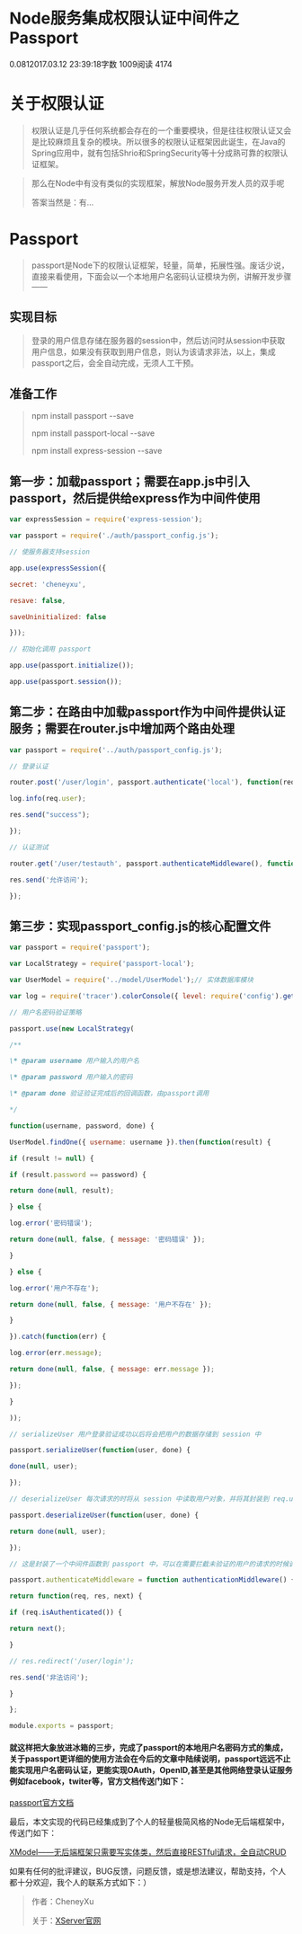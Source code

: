 # Node服务集成权限认证中间件之Passport

0.0812017.03.12 23:39:18字数 1009阅读 4174

# 关于权限认证

> 权限认证是几乎任何系统都会存在的一个重要模块，但是往往权限认证又会是比较麻烦且复杂的模块。所以很多的权限认证框架因此诞生，在Java的Spring应用中，就有包括Shrio和SpringSecurity等十分成熟可靠的权限认证框架。

> 那么在Node中有没有类似的实现框架，解放Node服务开发人员的双手呢
>
> 答案当然是：有...

# Passport

> passport是Node下的权限认证框架，轻量，简单，拓展性强。废话少说，直接来看使用，下面会以一个本地用户名密码认证模块为例，讲解开发步骤——

## 实现目标

> 登录的用户信息存储在服务器的session中，然后访问时从session中获取用户信息，如果没有获取到用户信息，则认为该请求非法，以上，集成passport之后，会全自动完成，无须人工干预。

## 准备工作

> npm install passport --save
>
> npm install passport-local --save
>
> npm install express-session --save



## 第一步：加载passport；需要在app.js中引入passport，然后提供给express作为中间件使用

```js
var expressSession = require('express-session');

var passport = require('./auth/passport_config.js');

// 使服务器支持session

app.use(expressSession({

secret: 'cheneyxu',

resave: false,

saveUninitialized: false

}));

// 初始化调用 passport

app.use(passport.initialize());

app.use(passport.session());
```



## 第二步：在路由中加载passport作为中间件提供认证服务；需要在router.js中增加两个路由处理

```js
var passport = require('../auth/passport_config.js');

// 登录认证

router.post('/user/login', passport.authenticate('local'), function(req, res) {

log.info(req.user);

res.send("success");

});

// 认证测试

router.get('/user/testauth', passport.authenticateMiddleware(), function(req, res) {

res.send('允许访问');

});
```



## 第三步：实现passport_config.js的核心配置文件

```js
var passport = require('passport');

var LocalStrategy = require('passport-local');

var UserModel = require('../model/UserModel');// 实体数据库模块

var log = require('tracer').colorConsole({ level: require('config').get('log').level });// 日志

// 用户名密码验证策略

passport.use(new LocalStrategy(

/**

\* @param username 用户输入的用户名

\* @param password 用户输入的密码

\* @param done 验证验证完成后的回调函数，由passport调用

*/

function(username, password, done) {

UserModel.findOne({ username: username }).then(function(result) {

if (result != null) {

if (result.password == password) {

return done(null, result);

} else {

log.error('密码错误');

return done(null, false, { message: '密码错误' });

}

} else {

log.error('用户不存在');

return done(null, false, { message: '用户不存在' });

}

}).catch(function(err) {

log.error(err.message);

return done(null, false, { message: err.message });

});

}

));

// serializeUser 用户登录验证成功以后将会把用户的数据存储到 session 中

passport.serializeUser(function(user, done) {

done(null, user);

});

// deserializeUser 每次请求的时将从 session 中读取用户对象，并将其封装到 req.user

passport.deserializeUser(function(user, done) {

return done(null, user);

});

// 这是封装了一个中间件函数到 passport 中，可以在需要拦截未验证的用户的请求的时候调用

passport.authenticateMiddleware = function authenticationMiddleware() {

return function(req, res, next) {

if (req.isAuthenticated()) {

return next();

}

// res.redirect('/user/login');

res.send('非法访问');

}

};

module.exports = passport;
```



#### 就这样把大象放进冰箱的三步，完成了passport的本地用户名密码方式的集成，关于passport更详细的使用方法会在今后的文章中陆续说明，passport远远不止能实现用户名密码认证，更能实现OAuth，OpenID,甚至是其他网络登录认证服务例如facebook，twiter等，官方文档传送门如下：

[passport官方文档](https://link.jianshu.com/?t=http%3A%2F%2Fwww.passportjs.org%2Fdocs)

最后，本文实现的代码已经集成到了个人的轻量极简风格的Node无后端框架中，传送门如下：

[XModel——无后端框架只需要写实体类，然后直接RESTful请求，全自动CRUD](https://link.jianshu.com/?t=https%3A%2F%2Fgithub.com%2Fcheneyweb%2Fexpress-xmodel)

如果有任何的批评建议，BUG反馈，问题反馈，或是想法建议，帮助支持，个人都十分欢迎，我个人的联系方式如下：）

> 作者：CheneyXu
>
> 关于：[XServer官网](https://link.jianshu.com/?t=http%3A%2F%2Fwww.xserver.top)